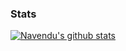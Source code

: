 ### Stats

[![Navendu's github stats](https://github-readme-stats.vercel.app/api?username=wong-ziyi)](https://github.com/anuraghazra/github-readme-stats)
